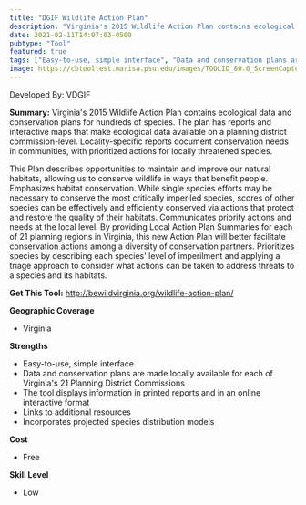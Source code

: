 ```yaml
---
title: "DGIF Wildlife Action Plan"
description: "Virginia's 2015 Wildlife Action Plan contains ecological data and conservation plans for hundreds of species. The plan has reports and interactive maps that make ecological data available on a planning district commission-level. Locality-specific reports document conservation needs in communities, with prioritized actions for locally threatened species."
date: 2021-02-11T14:07:03-0500
pubtype: "Tool"
featured: true
tags: ["Easy-to-use, simple interface", "Data and conservation plans are made locally available for each of Virginia's 21 Planning District Commissions", "The tool displays information in printed reports and in an online interactive format", "Links to additional resources", "Incorporates projected species distribution models"]
image: https://cbtooltest.marisa.psu.edu/images/TOOLID_80.0_ScreenCapture-1.png
---
```

Developed By: VDGIF

**Summary:** Virginia's 2015 Wildlife Action Plan contains ecological data and conservation plans for hundreds of species. The plan has reports and interactive maps that make ecological data available on a planning district commission-level. Locality-specific reports document conservation needs in communities, with prioritized actions for locally threatened species. 

This Plan describes opportunities to maintain and improve our natural habitats, allowing us to conserve wildlife in ways that benefit people. Emphasizes habitat conservation. While single species efforts may be necessary to conserve the most critically imperiled species, scores of other species can be effectively and efficiently conserved via actions that protect and restore the quality of their habitats. Communicates priority actions and needs at the local level. By providing Local Action Plan Summaries for each of 21 planning regions in Virginia, this new Action Plan will better facilitate conservation actions among a diversity of conservation partners. Prioritizes species by describing each species' level of imperilment and applying a triage approach to consider what actions can be taken to address threats to a species and its habitats.

__**Get This Tool:**__ http://bewildvirginia.org/wildlife-action-plan/

__**Geographic Coverage**__
- Virginia

__**Strengths**__
-  Easy-to-use, simple interface
-   Data and conservation plans are made locally available for each of Virginia's 21 Planning District Commissions
-   The tool displays information in printed reports and in an online interactive format
-   Links to additional resources
-   Incorporates projected species distribution models

__**Cost**__
- Free

__**Skill Level**__
- Low

